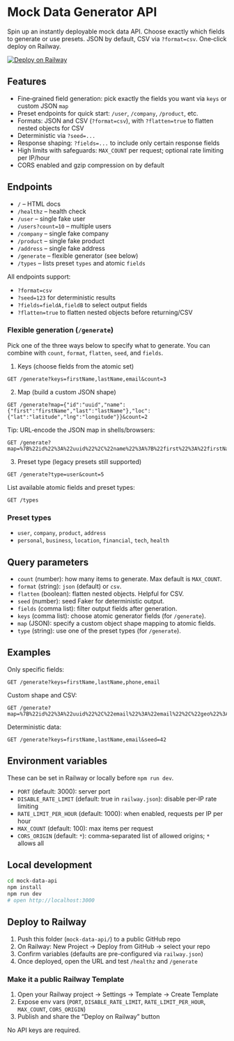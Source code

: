 # Mock Data Generator API

Spin up an instantly deployable mock data API. Choose exactly which fields to generate or use presets. JSON by default, CSV via `?format=csv`. One‑click deploy on Railway.

[![Deploy on Railway](https://railway.app/button.svg)](https://railway.com/deploy/instant-mock-data-api)

## Features
- Fine‑grained field generation: pick exactly the fields you want via `keys` or custom JSON `map`
- Preset endpoints for quick start: `/user`, `/company`, `/product`, etc.
- Formats: JSON and CSV (`?format=csv`), with `?flatten=true` to flatten nested objects for CSV
- Deterministic via `?seed=...`
- Response shaping: `?fields=...` to include only certain response fields
- High limits with safeguards: `MAX_COUNT` per request; optional rate limiting per IP/hour
- CORS enabled and gzip compression on by default

## Endpoints

- `/` – HTML docs
- `/healthz` – health check
- `/user` – single fake user
- `/users?count=10` – multiple users
- `/company` – single fake company
- `/product` – single fake product
- `/address` – single fake address
- `/generate` – flexible generator (see below)
- `/types` – lists preset `types` and atomic `fields`

All endpoints support:
- `?format=csv`
- `?seed=123` for deterministic results
- `?fields=fieldA,fieldB` to select output fields
- `?flatten=true` to flatten nested objects before returning/CSV

### Flexible generation (`/generate`)
Pick one of the three ways below to specify what to generate. You can combine with `count`, `format`, `flatten`, `seed`, and `fields`.

1) Keys (choose fields from the atomic set)

```
GET /generate?keys=firstName,lastName,email&count=3
```

2) Map (build a custom JSON shape)

```
GET /generate?map={"id":"uuid","name":{"first":"firstName","last":"lastName"},"loc":{"lat":"latitude","lng":"longitude"}}&count=2
```

Tip: URL‑encode the JSON map in shells/browsers:

```
GET /generate?map=%7B%22id%22%3A%22uuid%22%2C%22name%22%3A%7B%22first%22%3A%22firstName%22%2C%22last%22%3A%22lastName%22%7D%2C%22loc%22%3A%7B%22lat%22%3A%22latitude%22%2C%22lng%22%3A%22longitude%22%7D%7D
```

3) Preset type (legacy presets still supported)

```
GET /generate?type=user&count=5
```

List available atomic fields and preset types:

```
GET /types
```

### Preset types
- `user`, `company`, `product`, `address`
- `personal`, `business`, `location`, `financial`, `tech`, `health`

## Query parameters
- `count` (number): how many items to generate. Max default is `MAX_COUNT`.
- `format` (string): `json` (default) or `csv`.
- `flatten` (boolean): flatten nested objects. Helpful for CSV.
- `seed` (number): seed Faker for deterministic output.
- `fields` (comma list): filter output fields after generation.
- `keys` (comma list): choose atomic generator fields (for `/generate`).
- `map` (JSON): specify a custom object shape mapping to atomic fields.
- `type` (string): use one of the preset types (for `/generate`).

## Examples

Only specific fields:
```
GET /generate?keys=firstName,lastName,phone,email
```

Custom shape and CSV:
```
GET /generate?map=%7B%22id%22%3A%22uuid%22%2C%22email%22%3A%22email%22%2C%22geo%22%3A%7B%22lat%22%3A%22latitude%22%2C%22lng%22%3A%22longitude%22%7D%7D&count=10&format=csv&flatten=true
```

Deterministic data:
```
GET /generate?keys=firstName,lastName,email&seed=42
```

## Environment variables
These can be set in Railway or locally before `npm run dev`.

- `PORT` (default: 3000): server port
- `DISABLE_RATE_LIMIT` (default: true in `railway.json`): disable per‑IP rate limiting
- `RATE_LIMIT_PER_HOUR` (default: 1000): when enabled, requests per IP per hour
- `MAX_COUNT` (default: 100): max items per request
- `CORS_ORIGIN` (default: `*`): comma‑separated list of allowed origins; `*` allows all

## Local development

```bash
cd mock-data-api
npm install
npm run dev
# open http://localhost:3000
```

## Deploy to Railway
1. Push this folder (`mock-data-api/`) to a public GitHub repo
2. On Railway: New Project → Deploy from GitHub → select your repo
3. Confirm variables (defaults are pre-configured via `railway.json`)
4. Once deployed, open the URL and test `/healthz` and `/generate`

### Make it a public Railway Template
1. Open your Railway project → Settings → Template → Create Template
2. Expose env vars (`PORT`, `DISABLE_RATE_LIMIT`, `RATE_LIMIT_PER_HOUR`, `MAX_COUNT`, `CORS_ORIGIN`)
3. Publish and share the “Deploy on Railway” button

No API keys are required.
